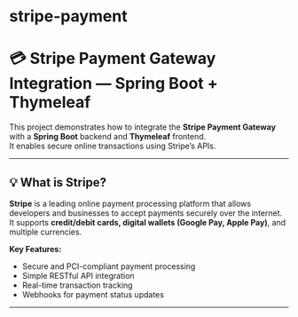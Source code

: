 # stripe-payment
# 💳 Stripe Payment Gateway Integration — Spring Boot + Thymeleaf

This project demonstrates how to integrate the **Stripe Payment Gateway** with a **Spring Boot** backend and **Thymeleaf** frontend.  
It enables secure online transactions using Stripe’s APIs.

---

## 💡 What is Stripe?

**Stripe** is a leading online payment processing platform that allows developers and businesses to accept payments securely over the internet.  
It supports **credit/debit cards, digital wallets (Google Pay, Apple Pay)**, and multiple currencies.

**Key Features:**
- Secure and PCI-compliant payment processing  
- Simple RESTful API integration  
- Real-time transaction tracking  
- Webhooks for payment status updates

---
